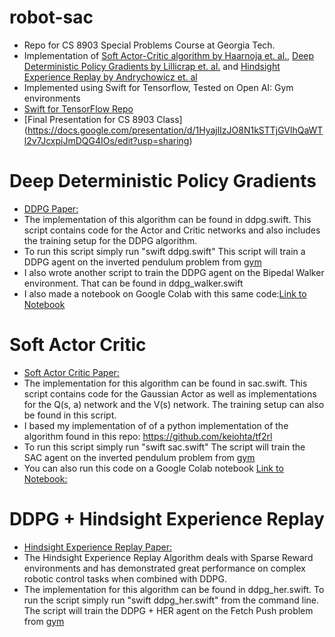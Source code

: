 # robot-sac
- Repo for CS 8903 Special Problems Course at Georgia Tech.
- Implementation of [Soft Actor-Critic algorithm by Haarnoja et. al.](https://arxiv.org/abs/1801.01290), [Deep Deterministic Policy Gradients by Lillicrap et. al.](https://arxiv.org/pdf/1509.02971.pdf) and [Hindsight Experience Replay by Andrychowicz et. al](https://arxiv.org/pdf/1707.01495.pdf)
- Implemented using Swift for Tensorflow, Tested on Open AI: Gym environments
- [Swift for TensorFlow Repo](https://github.com/tensorflow/swift)
- [Final Presentation for CS 8903 Class] (https://docs.google.com/presentation/d/1HyajlIzJO8N1kSTTjGVlhQaWTl2v7JcxpiJmDQG4IOs/edit?usp=sharing)

# Deep Deterministic Policy Gradients
- [DDPG Paper:](https://arxiv.org/pdf/1509.02971.pdf) 
- The implementation of this algorithm can be found in ddpg.swift. This script contains code for the Actor and Critic networks and also includes the training
  setup for the DDPG algorithm.
- To run this script simply run "swift ddpg.swift"  This script will train a DDPG agent on the inverted pendulum problem from [gym](https://gym.openai.com/envs/Pendulum-v0/)
- I also wrote another script to train the DDPG agent on the Bipedal Walker environment. That can be found in ddpg_walker.swift
- I also made a notebook on Google Colab with this same code:[Link to Notebook](https://colab.research.google.com/drive/1Lmf-CVubsPRhPmcfJ3Dc-gpWXVnF3dcZ?usp=sharing)

# Soft Actor Critic 
- [Soft Actor Critic Paper:](https://arxiv.org/pdf/1801.01290.pdf)
- The implementation for this algorithm can be found in sac.swift. This script contains code for the Gaussian Actor as well as implementations for the Q(s, a) network and the V(s) network. The training setup can also be found in this script.
- I based my implementation of of a python implementation of the algorithm found in this repo: https://github.com/keiohta/tf2rl
- To run this script simply run "swift sac.swift" The script will train the SAC agent on the inverted pendulum problem from [gym](https://gym.openai.com/envs/Pendulum-v0/)
- You can also run this code on a Google Colab notebook [Link to Notebook:](https://colab.research.google.com/drive/1ew6UWWDxjtvnj1vygbcTDBSlmKRDm8N9?usp=sharing)

# DDPG + Hindsight Experience Replay
- [Hindsight Experience Replay Paper: ](https://arxiv.org/pdf/1707.01495.pdf)
- The Hindsight Experience Replay Algorithm deals with Sparse Reward environments and has demonstrated great performance on complex robotic control tasks when combined with DDPG.
-  The implementation for this algorithm can be found in ddpg_her.swift. To run the script simply run "swift ddpg_her.swift" from the command line. The script will train the DDPG + HER agent on the Fetch Push problem from [gym](https://gym.openai.com/envs/FetchPush-v1/)
